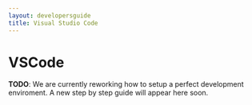 ```yaml
---
layout: developersguide
title: Visual Studio Code
---
```


# VSCode

**TODO**: We are currently reworking how to setup a perfect development enviroment.
A new step by step guide will appear here soon.
